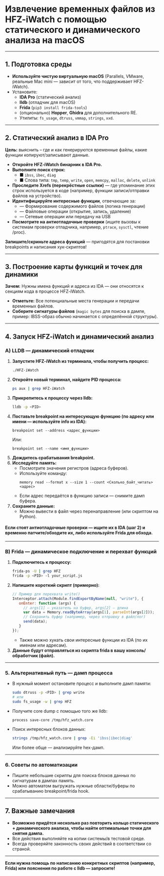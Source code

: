 
# Извлечение временных файлов из HFZ-iWatch с помощью статического и динамического анализа на macOS

---

## **1. Подготовка среды**
- **Используйте чистую виртуальную macOS** (Parallels, VMware, реальные Mac mini — зависит от того, что поддерживает HFZ-iWatch).
- Установите:
  - **IDA Pro** (статический анализ)
  - **lldb** (отладчик для macOS)
  - **Frida** (`pip3 install frida-tools`)
  - (опционально) **Hopper**, **Ghidra** для дополнительного RE.
  - Утилиты: `fs_usage`, `dtruss`, `vmmap`, `strings`, `xxd`.

---

## **2. Статический анализ в IDA Pro**

**Цель:** выяснить – где и как генерируются временные файлы, какие функции копируют/записывают данные.

- **Откройте HFZ-iWatch бинарник в IDA Pro.**
- **Выполните поиск строк:**
  - ■ `ibss`, `ibec`, `diag`
  - ■ Слова типа: `tmp`, `temp`, `write`, `open`, `memcpy`, `malloc`, `delete`, `unlink`
- **Проследите Xrefs (перекрёстные ссылки)** — где упоминание этих строк используется в коде (например, функции записи/отправки файлов на устройство).
- **Идентифицируйте интересные функции**, отвечающие за:
  - — Формирование содержимого файлов (логика генерации)
  - — Файловые операции (открытие, запись, удаление)
  - — Сетевые операции или передачу на USB
- **Посмотрите на антиотладочные проверки** (ищите вызовы к системам проверки отладчика, например, `ptrace`, `sysctl`, чтение /proc).

**Запишите/скриньте адреса функций** — пригодятся для постановки breakpoints и написания хук-скриптов!

---

## **3. Построение карты функций и точек для динамики**

**Зачем:** Нужны имена функций и адреса из IDA — они относятся к секциям кода в процессе HFZ-iWatch.

- **Отметьте:** Все потенциальные места генерации и передачи временных файлов.
- **Соберите сигнатуры файлов** (`magic bytes` для поиска в дампе, пример: IBSS-образ обычно начинается с определённой структуры).

---

## **4. Запуск HFZ-iWatch и динамический анализ**

### **A) LLDB — динамический отладчик**

1. **Запустите HFZ-iWatch из терминала, чтобы получить процесс:**
   ```bash
   ./HFZ-iWatch
   ```
2. **Откройте новый терминал, найдите PID процесса:**
   ```bash
   ps aux | grep HFZ-iWatch
   ```
3. **Прикрепитесь к процессу через lldb:**
   ```bash
   lldb -p <PID>
   ```
4. **Поставьте breakpoint на интересующую функцию (по адресу или имени — используйте info из IDA):**
   ```lldb
   breakpoint set --address <адрес_функции>
   ```
   Или:
   ```lldb
   breakpoint set --name <имя_функции>
   ```
5. **Дождитесь срабатывания breakpoint.**
6. **Исследуйте память:**
   - Посмотрите значения регистров (адреса буферов).
   - Используйте команду:
     ```lldb
     memory read --format x --size 1 --count <Сколько_байт_читать> <адрес>
     ```
   - Если адрес передаётся в функцию записи — снимите дамп буфера.
7. **Сохраните данные:**
   - Можно вывести в файл через перенаправление (или скриптом на Python).

#### **Если стоят антиотладочные проверки — ищите их в IDA (шаг 2) и временно патчите/обходите их, либо используйте Frida для обхода.**

---

### **B) Frida — динамическое подключение и перехват функций**

1. **Подключитесь к процессу:**
   ```bash
   frida-ps -U | grep HFZ
   frida -p <PID> -l your_script.js
   ```
2. **Напишите короткий скрипт (примерно):**
   ```javascript
   // Пример для перехвата write()
   Interceptor.attach(Module.findExportByName(null, "write"), {
      onEnter: function (args) {
        // args[1] — указатель на буфер, args[2] — длина
        var data = Memory.readByteArray(args[1], parseInt(args[2]));
        // Сохранить буфер (например, через отправку в файл/лог)
        send(data);
      }
   });
   ```
   - Также можно хукать свои интересные функции из IDA (по их именам или адресам).
3. **Данные будут отправляться из скрипта frida в вашу консоль/обработчик (файл).**

---

### **5. Альтернативный путь — дамп процесса**

- В нужный момент остановите процесс и выполните дамп памяти:
  ```bash
  sudo dtruss -p <PID> | grep write
  # или
  sudo fs_usage -w | grep HFZ
  ```
- Получите core dump с помощью того же lldb:
  ```lldb
  process save-core /tmp/hfz_watch.core
  ```
- Поиск интересных блоков данных:
  ```bash
  strings /tmp/hfz_watch.core | grep -Ei 'ibss|ibec|diag'
  ```
  Или более обще — анализируйте hex-дамп.

---

### **6. Советы по автоматизации**

- Пишите небольшие скрипты для поиска блоков данных по сигнатурам в дампах память.
- Можно автоматом выгружать нужные области/буферы по срабатыванию breakpoint/frida hook.

---

## **7. Важные замечания**

- **Возможно придётся несколько раз повторить кольцо статического + динамического анализа, чтобы найти оптимальные точки для снятия дампа.**
- Все действия выполняйте на копии системы/в тестовой среде.
- Всегда проверяйте законность своих действий в соответствии со страной.

---

**Если нужна помощь по написанию конкретных скриптов (например, Frida) или пояснения по работе с lldb — запросите!**
